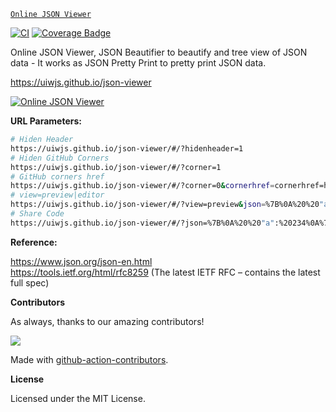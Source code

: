 [`Online JSON Viewer`](https://uiwjs.github.io/json-viewer)

[![CI](https://github.com/uiwjs/json-viewer/actions/workflows/ci.yml/badge.svg)](https://github.com/uiwjs/json-viewer/actions/workflows/ci.yml)
[![Coverage Badge](https://uiwjs.github.io/json-viewer/badge.svg)](https://uiwjs.github.io/json-viewer/lcov-report/)

Online JSON Viewer, JSON Beautifier to beautify and tree view of JSON data - It works as JSON Pretty Print to pretty print JSON data.

https://uiwjs.github.io/json-viewer

[![Online JSON Viewer](https://user-images.githubusercontent.com/1680273/149053681-1f9f525e-9b45-45f8-be3c-34c1ac91fc51.png)](https://uiwjs.github.io/json-viewer)

**URL Parameters:**

```bash
# Hiden Header
https://uiwjs.github.io/json-viewer/#/?hidenheader=1
# Hiden GitHub Corners
https://uiwjs.github.io/json-viewer/#/?corner=1
# GitHub corners href
https://uiwjs.github.io/json-viewer/#/?corner=0&cornerhref=cornerhref=https://github.com/uiwjs/json-viewer
# view=preview|editor
https://uiwjs.github.io/json-viewer/#/?view=preview&json=%7B%0A%20%20"a":%20234%0A%7D
# Share Code
https://uiwjs.github.io/json-viewer/#/?json=%7B%0A%20%20"a":%20234%0A%7D
```

**Reference:**

https://www.json.org/json-en.html  
https://tools.ietf.org/html/rfc8259 (The latest IETF RFC – contains the latest full spec)

**Contributors**

As always, thanks to our amazing contributors!

<a href="https://github.com/uiwjs/json-viewer/graphs/contributors">
  <img src="https://uiwjs.github.io/json-viewer/CONTRIBUTORS.svg" />
</a>

Made with [github-action-contributors](https://github.com/jaywcjlove/github-action-contributors).

**License**

Licensed under the MIT License.
